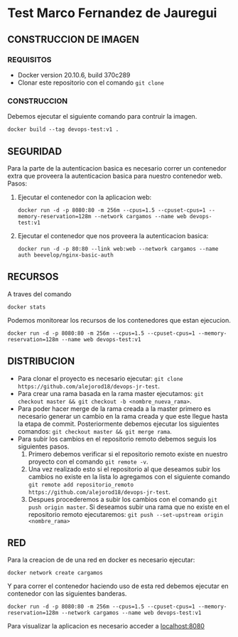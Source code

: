 # Test Marco Fernandez de Jauregui

## CONSTRUCCION DE IMAGEN
### REQUISITOS
- Docker version 20.10.6, build 370c289
- Clonar este repositorio con el comando ` git clone `
### CONSTRUCCION
Debemos ejecutar el siguiente comando para contruir la imagen. 
```
docker build --tag devops-test:v1 .
```


## SEGURIDAD
Para la parte de la autenticacion basica es necesario correr un contenedor extra que proveera la autenticacion basica para nuestro contenedor web. 
Pasos:
1. Ejecutar el contenedor con la aplicacion web: 
   ```
   docker run -d -p 8080:80 -m 256m --cpus=1.5 --cpuset-cpus=1 --memory-reservation=128m --network cargamos --name web devops-test:v1
   ```
2. Ejecutar el contenedor que nos proveera la autenticacion basica: 
   ```
   docker run -d -p 80:80 --link web:web --network cargamos --name auth beevelop/nginx-basic-auth
   ```

## RECURSOS 
A traves del comando 

```
docker stats
```

Podemos monitorear los recursos de los contenedores que estan ejecucion. 

```
docker run -d -p 8080:80 -m 256m --cpus=1.5 --cpuset-cpus=1 --memory-reservation=128m --name web devops-test:v1
```


## DISTRIBUCION
- Para clonar el proyecto es necesario ejecutar: `git clone https://github.com/alejorod18/devops-jr-test`.
- Para crear una rama basada en la rama master ejecutamos: `git checkout master && git checkout -b <nombre_nueva_rama>`.
- Para poder hacer merge de la rama creada a la master primero es necesario generar un cambio en la rama creada y que este llegue hasta la etapa de commit. Posteriormente debemos ejecutar los siguientes comandos: `git checkout master && git merge rama`.
- Para subir los cambios en el repositorio remoto debemos seguis los siguientes pasos.
  1. Primero debemos verificar si el repositorio remoto existe en nuestro proyecto con el comando `git remote -v`. 
  2. Una vez realizado esto si el repositorio al que deseamos subir los cambios no existe en la lista lo agregamos con el siguiente comando `git remote add repositorio_remoto https://github.com/alejorod18/devops-jr-test`.  
  3. Despues procederemos a subir los cambios con el comando `git push origin master`. Si deseamos subir una rama que no existe en el repositorio remoto ejecutaremos: `git push --set-upstream origin <nombre_rama>`

## RED 
Para la creacion de de una red en docker es necesario ejecutar: 
```
docker network create cargamos
``` 
Y para correr el contenedor haciendo uso de esta red debemos ejecutar en contenedor con las siguientes banderas. 
```
docker run -d -p 8080:80 -m 256m --cpus=1.5 --cpuset-cpus=1 --memory-reservation=128m --network cargamos --name web devops-test:v1
```
Para visualizar la aplicacion es necesario acceder a [localhost:8080](localhost:8080)




